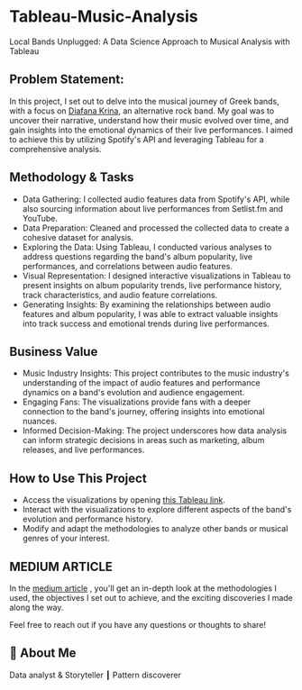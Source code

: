 # Tableau-Music-Analysis
Local Bands Unplugged: A Data Science Approach to Musical Analysis with Tableau


## Problem Statement:
In this project, I set out to delve into the musical journey of Greek bands, with a focus on [Diafana Krina](https://en.wikipedia.org/wiki/Diafana_Krina), an alternative rock band. My goal was to uncover their narrative, understand how their music evolved over time, and gain insights into the emotional dynamics of their live performances. I aimed to achieve this by utilizing Spotify's API and leveraging Tableau for a comprehensive analysis.


## Methodology & Tasks

* Data Gathering: I collected audio features data from Spotify's API, while also sourcing information about live performances from Setlist.fm and YouTube.
* Data Preparation: Cleaned and processed the collected data to create a cohesive dataset for analysis.
* Exploring the Data: Using Tableau, I conducted various analyses to address questions regarding the band's album popularity, live performances, and correlations between audio features.
* Visual Representation: I designed interactive visualizations in Tableau to present insights on album popularity trends, live performance history, track characteristics, and audio feature correlations.
* Generating Insights: By examining the relationships between audio features and album popularity, I was able to extract valuable insights into track success and emotional trends during live performances.


## Business Value

* Music Industry Insights: This project contributes to the music industry's understanding of the impact of audio features and performance dynamics on a band's evolution and audience engagement.
* Engaging Fans: The visualizations provide fans with a deeper connection to the band's journey, offering insights into emotional nuances.
* Informed Decision-Making: The project underscores how data analysis can inform strategic decisions in areas such as marketing, album releases, and live performances.

## How to Use This Project

* Access the  visualizations by opening [this Tableau link](https://public.tableau.com/app/profile/dimmakris./viz/DiafanaKrinabandanalysis/final6).
* Interact with the visualizations to explore different aspects of the band's evolution and performance history.
* Modify and adapt the methodologies to analyze other bands or musical genres of your interest.

## MEDIUM ARTICLE

In the [medium article](https://medium.com/@dimmakriss/analyzing-local-bands-series-4c2f26bb5678)
, you'll get an in-depth look at the methodologies I used, the objectives I set out to achieve, and the exciting discoveries I made along the way. 

Feel free to reach out if you have any questions or thoughts to share! 




## 🚀 About Me
Data analyst & Storyteller ┃ Pattern discoverer 

